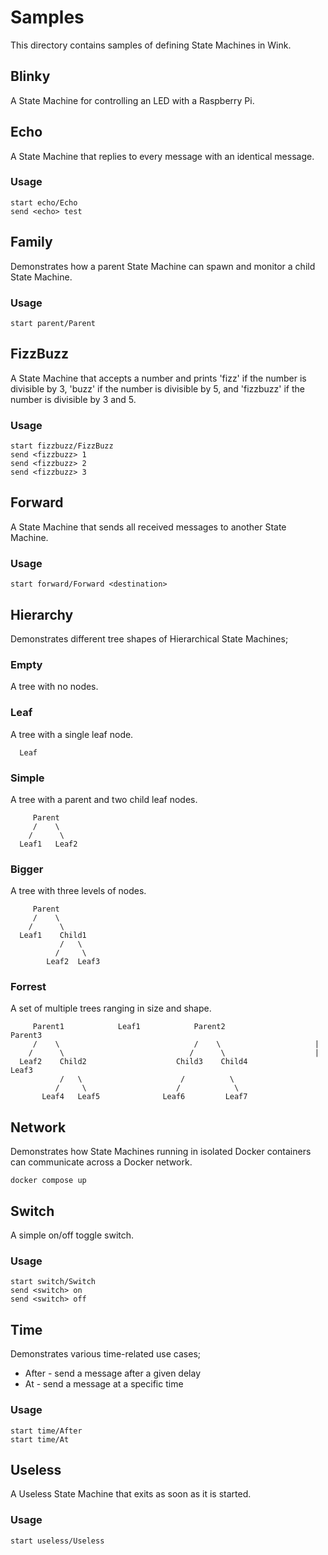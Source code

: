 # Samples

This directory contains samples of defining State Machines in Wink.

## Blinky

A State Machine for controlling an LED with a Raspberry Pi.

## Echo

A State Machine that replies to every message with an identical message.

### Usage

```
start echo/Echo
send <echo> test
```

## Family

Demonstrates how a parent State Machine can spawn and monitor a child State Machine.

### Usage

```
start parent/Parent
```

## FizzBuzz

A State Machine that accepts a number and prints 'fizz' if the number is divisible by 3, 'buzz' if the number is divisible by 5, and 'fizzbuzz' if the number is divisible by 3 and 5.

### Usage

```
start fizzbuzz/FizzBuzz
send <fizzbuzz> 1
send <fizzbuzz> 2
send <fizzbuzz> 3
```

## Forward

A State Machine that sends all received messages to another State Machine.

### Usage

```
start forward/Forward <destination>
```

## Hierarchy

Demonstrates different tree shapes of Hierarchical State Machines;

### Empty

A tree with no nodes.

### Leaf

A tree with a single leaf node.

```
  Leaf
```

### Simple

A tree with a parent and two child leaf nodes.

```
     Parent
     /    \
    /      \
  Leaf1   Leaf2
```

### Bigger

A tree with three levels of nodes.

```
     Parent
     /    \
    /      \
  Leaf1    Child1
           /   \
          /     \
        Leaf2  Leaf3
```

### Forrest

A set of multiple trees ranging in size and shape.

```
     Parent1            Leaf1            Parent2                 Parent3
     /    \                              /    \                     |
    /      \                            /      \                    |
  Leaf2    Child2                    Child3    Child4             Leaf3
           /   \                      /          \
          /     \                    /            \
       Leaf4   Leaf5              Leaf6         Leaf7
```

## Network

Demonstrates how State Machines running in isolated Docker containers can communicate across a Docker network.

```
docker compose up
```

## Switch

A simple on/off toggle switch.

### Usage

```
start switch/Switch
send <switch> on
send <switch> off
```

## Time

Demonstrates various time-related use cases;
- After - send a message after a given delay
- At - send a message at a specific time

### Usage

```
start time/After
start time/At
```

## Useless

A Useless State Machine that exits as soon as it is started.

### Usage

```
start useless/Useless
```
